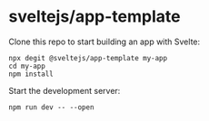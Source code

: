 # sveltejs/app-template

Clone this repo to start building an app with Svelte:

```
npx degit @sveltejs/app-template my-app
cd my-app
npm install
```

Start the development server:

```
npm run dev -- --open
```
